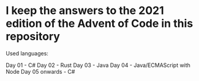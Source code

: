# I keep the answers to the 2021 edition of the Advent of Code in this repository

Used languages:

Day 01 - C#
Day 02 - Rust
Day 03 - Java
Day 04 - Java/ECMAScript with Node
Day 05 onwards - C#
